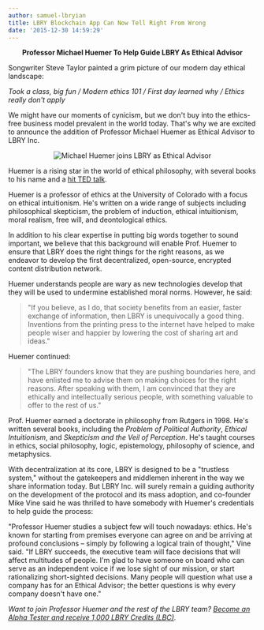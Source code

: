 ```yaml
---
author: samuel-lbryian
title: LBRY Blockchain App Can Now Tell Right From Wrong
date: '2015-12-30 14:59:29'
---
```


**<p style="text-align: center;">Professor Michael Huemer To Help Guide LBRY As Ethical Advisor</p>**

Songwriter Steve Taylor painted a grim picture of our modern day ethical landscape:

*Took a class, big fun / Modern ethics 101 / First day learned why / Ethics really don't apply*

We might have our moments of cynicism, but we don't buy into the ethics-free business model prevalent in the world today. That's why we are excited to announce the addition of Professor Michael Huemer as Ethical Advisor to LBRY Inc.

<p style="text-align: center;"><img src="https://spee.ch/@move:b/VlXnnM6.png" alt="Michael Huemer joins LBRY as Ethical Advisor"></p>

Huemer is a rising star in the world of ethical philosophy, with several books to his name and a [hit TED talk](https://www.youtube.com/watch?v=4JYL5VUe5NQ).

Huemer is a professor of ethics at the University of Colorado with a focus on ethical intuitionism. He's written on a wide range of subjects including philosophical skepticism, the problem of induction, ethical intuitionism, moral realism, free will, and deontological ethics.

In addition to his clear expertise in putting big words together to sound important, we believe that this background will enable Prof. Huemer to ensure that LBRY does the right things for the right reasons, as we endeavor to develop the first decentralized, open-source, encrypted content distribution network.

Huemer understands people are wary as new technologies develop that they will be used to undermine established moral norms. However, he said:
>"If you believe, as I do, that society benefits from an easier, faster exchange of information, then LBRY is unequivocally a good thing. Inventions from the printing press to the internet have helped to make people wiser and happier by lowering the cost of sharing art and ideas."

Huemer continued:
>"The LBRY founders know that they are pushing boundaries here, and have enlisted me to advise them on making choices for the right reasons. After speaking with them, I am convinced that they are ethically and intellectually serious people, with something valuable to offer to the rest of us."

Prof. Huemer earned a doctorate in philosophy from Rutgers in 1998. He's written several books, including the *Problem of Political Authority*, *Ethical Intuitionism*, and *Skepticism and the Veil of Perception*. He's taught courses in ethics, social philosophy, logic, epistemology, philosophy of science, and metaphysics.

With decentralization at its core, LBRY is designed to be a "trustless system," without the gatekeepers and middlemen inherent in the way we share information today. But LBRY Inc. will surely remain a guiding authority on the development of the protocol and its mass adoption, and co-founder Mike Vine said he was thrilled to have somebody with Huemer's credentials to help guide the process:

"Professor Huemer studies a subject few will touch nowadays: ethics. He's known for starting from premises everyone can agree on and be arriving at profound conclusions – simply by following a logical train of thought," Vine said. "If LBRY succeeds, the executive team will face decisions that will affect multitudes of people. I'm glad to have someone on board who can serve as an independent voice if we lose sight of our mission, or start rationalizing short-sighted decisions. Many people will question what use a company has for an Ethical Advisor; the better questions is why every company doesn't have one."

*Want to join Professor Huemer and the rest of the LBRY team? [Become an Alpha Tester and receive 1,000 LBRY Credits (LBC)](/get).*
